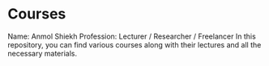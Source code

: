 # Courses
Name: Anmol Shiekh
Profession: Lecturer / Researcher / Freelancer 
In this repository, you can find various courses along with their lectures and all the necessary materials.
